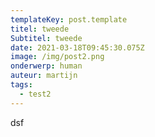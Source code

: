 ```yaml
---
templateKey: post.template
titel: tweede
Subtitel: tweede
date: 2021-03-18T09:45:30.075Z
image: /img/post2.png
onderwerp: human
auteur: martijn
tags:
  - test2
---
```

dsf